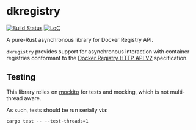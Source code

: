 # dkregistry


[![Build Status](https://travis-ci.org/camallo/dkregistry-rs.svg?branch=master)](https://travis-ci.org/camallo/caps-rs)
[![LoC](https://tokei.rs/b1/github/camallo/dkregistry-rs?category=code)](https://github.com/camallo/caps-rs)

A pure-Rust asynchronous library for Docker Registry API.

`dkregistry` provides support for asynchronous interaction with container registries
conformant to the [Docker Registry HTTP API V2][registry-v2] specification.

[registry-v2]: https://docs.docker.com/registry/spec/api/

## Testing

This library relies on [mockito][mockito-gh] for tests and mocking, which is not multi-thread aware.

As such, tests should be run serially via:
```
cargo test -- --test-threads=1
```

[mockito-gh]: https://github.com/lipanski/mockito

